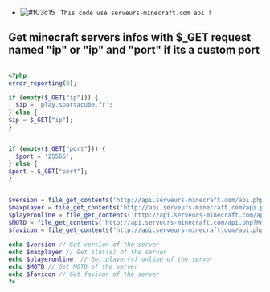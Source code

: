 - ![#f03c15](https://via.placeholder.com/15/f03c15/000000?text=+) ` This code use serveurs-minecraft.com api !`


## Get minecraft servers infos with $_GET request named "ip" or "ip" and "port" if its a custom port 


```php

<?php
error_reporting(0);

if (empty($_GET["ip"])) {
  $ip = 'play.spartacube.fr';
} else {
$ip = $_GET["ip"];
}


if (empty($_GET["port"])) {
  $port = '25565';
} else {
$port = $_GET["port"];
}


$version = file_get_contents('http://api.serveurs-minecraft.com/api.php?Version_Ping&ip='.$ip.'&port='.$port.'');
$maxplayer = file_get_contents('http://api.serveurs-minecraft.com/api.php?Joueurs_Maximum_Ping&ip='.$ip.'&port='.$port.'');
$playeronline = file_get_contents('http://api.serveurs-minecraft.com/api.php?Joueurs_En_Ligne_Ping&ip='.$ip.'&port='.$port.'');
$MOTD = file_get_contents('http://api.serveurs-minecraft.com/api.php?Motd_Ping&ip='.$ip.'&port='.$port.'');
$favicon = file_get_contents('http://api.serveurs-minecraft.com/api.php?Favicon_Ping&ip='.$ip.'&port='.$port.'');

echo $version // Get version of the server
echo $maxplayer // Get slot(s) of the server
echo $playeronline  // Get player(s) online of the server
echo $MOTD // Get MOTD of the server
echo $favicon // Get favicon of the server
?>


```

